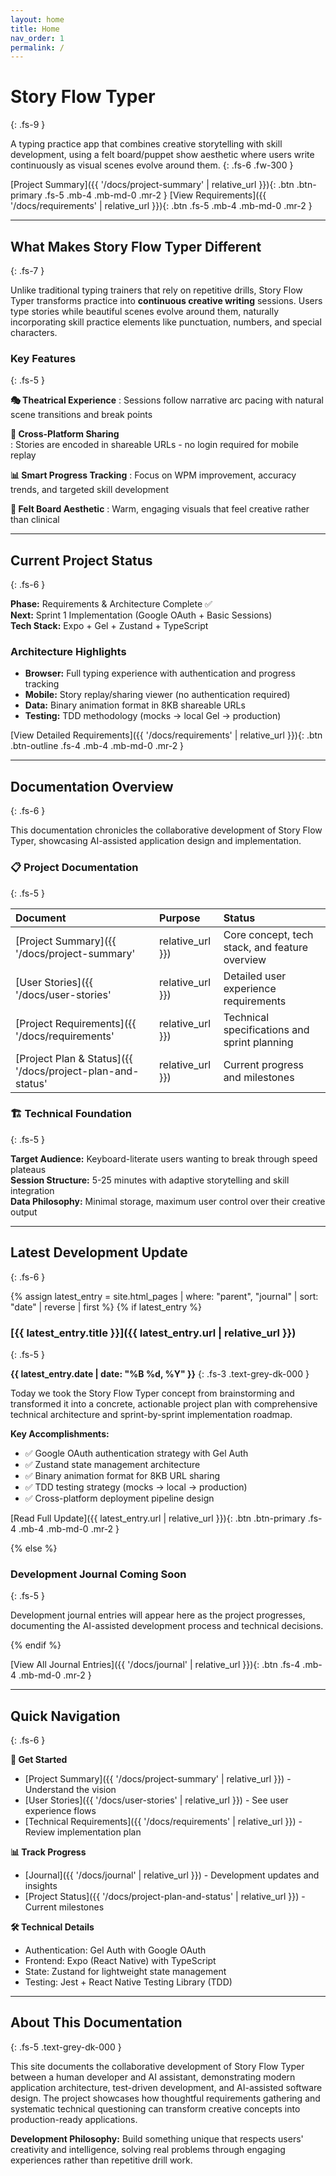 ```yaml
---
layout: home
title: Home
nav_order: 1
permalink: /
---
```


# Story Flow Typer
{: .fs-9 }

A typing practice app that combines creative storytelling with skill development, using a felt board/puppet show aesthetic where users write continuously as visual scenes evolve around them.
{: .fs-6 .fw-300 }

[Project Summary]({{ '/docs/project-summary' | relative_url }}){: .btn .btn-primary .fs-5 .mb-4 .mb-md-0 .mr-2 }
[View Requirements]({{ '/docs/requirements' | relative_url }}){: .btn .fs-5 .mb-4 .mb-md-0 .mr-2 }

---

## What Makes Story Flow Typer Different
{: .fs-7 }

Unlike traditional typing trainers that rely on repetitive drills, Story Flow Typer transforms practice into **continuous creative writing** sessions. Users type stories while beautiful scenes evolve around them, naturally incorporating skill practice elements like punctuation, numbers, and special characters.

### Key Features
{: .fs-5 }

**🎭 Theatrical Experience**
: Sessions follow narrative arc pacing with natural scene transitions and break points

**📱 Cross-Platform Sharing**  
: Stories are encoded in shareable URLs - no login required for mobile replay

**📊 Smart Progress Tracking**
: Focus on WPM improvement, accuracy trends, and targeted skill development

**🎨 Felt Board Aesthetic**
: Warm, engaging visuals that feel creative rather than clinical

---

## Current Project Status
{: .fs-6 }

**Phase:** Requirements & Architecture Complete ✅  
**Next:** Sprint 1 Implementation (Google OAuth + Basic Sessions)  
**Tech Stack:** Expo + Gel + Zustand + TypeScript  

### Architecture Highlights
- **Browser:** Full typing experience with authentication and progress tracking
- **Mobile:** Story replay/sharing viewer (no authentication required) 
- **Data:** Binary animation format in 8KB shareable URLs
- **Testing:** TDD methodology (mocks → local Gel → production)

[View Detailed Requirements]({{ '/docs/requirements' | relative_url }}){: .btn .btn-outline .fs-4 .mb-4 .mb-md-0 .mr-2 }

---

## Documentation Overview
{: .fs-6 }

This documentation chronicles the collaborative development of Story Flow Typer, showcasing AI-assisted application design and implementation.

### 📋 Project Documentation
{: .fs-5 }

<div class="code-example" markdown="1">

| Document | Purpose | Status |
|:---------|:--------|:-------|
| [Project Summary]({{ '/docs/project-summary' | relative_url }}) | Core concept, tech stack, and feature overview | ✅ Complete |
| [User Stories]({{ '/docs/user-stories' | relative_url }}) | Detailed user experience requirements | ✅ Complete |
| [Project Requirements]({{ '/docs/requirements' | relative_url }}) | Technical specifications and sprint planning | ✅ Complete |
| [Project Plan & Status]({{ '/docs/project-plan-and-status' | relative_url }}) | Current progress and milestones | 🚧 In Progress |

</div>

### 🏗️ Technical Foundation
{: .fs-5 }

**Target Audience:** Keyboard-literate users wanting to break through speed plateaus  
**Session Structure:** 5-25 minutes with adaptive storytelling and skill integration  
**Data Philosophy:** Minimal storage, maximum user control over their creative output  

---

## Latest Development Update
{: .fs-6 }

{% assign latest_entry = site.html_pages | where: "parent", "journal" | sort: "date" | reverse | first %}
{% if latest_entry %}

### [{{ latest_entry.title }}]({{ latest_entry.url | relative_url }})
{: .fs-5 }

**{{ latest_entry.date | date: "%B %d, %Y" }}**
{: .fs-3 .text-grey-dk-000 }

Today we took the Story Flow Typer concept from brainstorming and transformed it into a concrete, actionable project plan with comprehensive technical architecture and sprint-by-sprint implementation roadmap.

**Key Accomplishments:**
- ✅ Google OAuth authentication strategy with Gel Auth
- ✅ Zustand state management architecture  
- ✅ Binary animation format for 8KB URL sharing
- ✅ TDD testing strategy (mocks → local → production)
- ✅ Cross-platform deployment pipeline design

[Read Full Update]({{ latest_entry.url | relative_url }}){: .btn .btn-primary .fs-4 .mb-4 .mb-md-0 .mr-2 }

{% else %}

### Development Journal Coming Soon
{: .fs-5 }

Development journal entries will appear here as the project progresses, documenting the AI-assisted development process and technical decisions.

{% endif %}

[View All Journal Entries]({{ '/docs/journal' | relative_url }}){: .btn .fs-4 .mb-4 .mb-md-0 .mr-2 }

---

## Quick Navigation
{: .fs-6 }

<div class="code-example" markdown="1">

**🚀 Get Started**
- [Project Summary]({{ '/docs/project-summary' | relative_url }}) - Understand the vision
- [User Stories]({{ '/docs/user-stories' | relative_url }}) - See user experience flows  
- [Technical Requirements]({{ '/docs/requirements' | relative_url }}) - Review implementation plan

**📊 Track Progress**  
- [Journal]({{ '/docs/journal' | relative_url }}) - Development updates and insights
- [Project Status]({{ '/docs/project-plan-and-status' | relative_url }}) - Current milestones

**🛠️ Technical Details**
- Authentication: Gel Auth with Google OAuth
- Frontend: Expo (React Native) with TypeScript
- State: Zustand for lightweight state management
- Testing: Jest + React Native Testing Library (TDD)

</div>

---

## About This Documentation
{: .fs-5 .text-grey-dk-000 }

This site documents the collaborative development of Story Flow Typer between a human developer and AI assistant, demonstrating modern application architecture, test-driven development, and AI-assisted software design. The project showcases how thoughtful requirements gathering and systematic technical questioning can transform creative concepts into production-ready applications.

**Development Philosophy:** Build something unique that respects users' creativity and intelligence, solving real problems through engaging experiences rather than repetitive drill work.